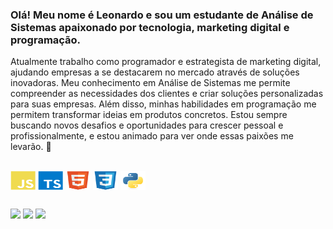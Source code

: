 <h3>Olá! Meu nome é Leonardo e sou um estudante de Análise de Sistemas apaixonado por tecnologia, marketing digital e programação.</h3>
<p>Atualmente trabalho como programador e estrategista de marketing digital, ajudando empresas a se destacarem no mercado através de soluções inovadoras. Meu conhecimento em Análise de Sistemas me permite compreender as necessidades dos clientes e criar soluções personalizadas para suas empresas. Além disso, minhas habilidades em programação me permitem transformar ideias em produtos concretos. Estou sempre buscando novos desafios e oportunidades para crescer pessoal e profissionalmente, e estou animado para ver onde essas paixões me levarão. <span class="emoji">👋</span></p>

<div style="display: inline_block"><br>
  <img align="center" alt="leonardo_suffi-Js" height="30" width="40" src="https://raw.githubusercontent.com/devicons/devicon/master/icons/javascript/javascript-plain.svg">
  <img align="center" alt="leonardo_suffi-Ts" height="30" width="40" src="https://raw.githubusercontent.com/devicons/devicon/master/icons/typescript/typescript-plain.svg">
  <img align="center" alt="leonardo_suffi-HTML" height="30" width="40" src="https://raw.githubusercontent.com/devicons/devicon/master/icons/html5/html5-original.svg">
  <img align="center" alt="leonardo_suffi-CSS" height="30" width="40" src="https://raw.githubusercontent.com/devicons/devicon/master/icons/css3/css3-original.svg">
  <img align="center" alt="leonardo_suffi-Python" height="30" width="40" src="https://raw.githubusercontent.com/devicons/devicon/master/icons/python/python-original.svg">
</div>
  
  ##
 
<div> 
  <a href="https://www.instagram.com/leonardo_suffi/" target="_blank"><img src="https://img.shields.io/badge/-Instagram-%23E4405F?style=for-the-badge&logo=instagram&logoColor=white" target="_blank"></a>
  <a href = "leonardo.fco123@gmail.com"><img src="https://img.shields.io/badge/-Gmail-%23333?style=for-the-badge&logo=gmail&logoColor=white" target="_blank"></a>
  <a href="https://www.linkedin.com/in/leonardo-francisco-817568225/" target="_blank"><img src="https://img.shields.io/badge/-LinkedIn-%230077B5?style=for-the-badge&logo=linkedin&logoColor=white" target="_blank"></a> 
  
</div>
